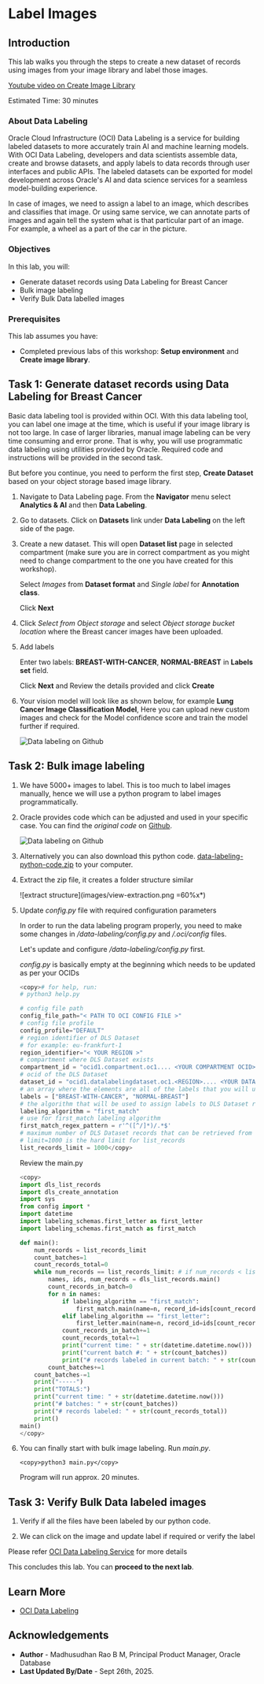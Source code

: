 # Label Images

## Introduction

This lab walks you through the steps to create a new dataset of records using images from your image library and label those images.

[Youtube video on Create Image Library](youtube:Y3xsaFSwRmA:large)

Estimated Time: 30 minutes

### About Data Labeling

Oracle Cloud Infrastructure (OCI) Data Labeling is a service for building labeled datasets to more accurately train AI and machine learning models. With OCI Data Labeling, developers and data scientists assemble data, create and browse datasets, and apply labels to data records through user interfaces and public APIs. The labeled datasets can be exported for model development across Oracle's AI and data science services for a seamless model-building experience.

In case of images, we need to assign a label to an image, which describes and classifies that image. Or using same service, we can annotate parts of images and again tell the system what is that particular part of an image. For example, a wheel as a part of the car in the picture.

### Objectives

In this lab, you will:

* Generate dataset records using Data Labeling for Breast Cancer
* Bulk image labeling
* Verify Bulk Data labelled images

### Prerequisites

This lab assumes you have:

* Completed previous labs of this workshop: **Setup environment** and **Create image library**.

## Task 1: Generate dataset records using Data Labeling for Breast Cancer

Basic data labeling tool is provided within OCI. With this data labeling tool, you can label one image at the time, which is useful if your image library is not too large. In case of larger libraries, manual image labeling can be very time consuming and error prone. That is why, you will use programmatic data labeling using utilities provided by Oracle. Required code and instructions will be provided in the second task.

But before you continue, you need to perform the first step, **Create Dataset** based on your object storage based image library.

1. Navigate to Data Labeling page. From the **Navigator** menu select **Analytics & AI** and then **Data Labeling**.
 

2. Go to datasets. Click on **Datasets** link under **Data Labeling** on the left side of the page.
 

3. Create a new dataset. This will open **Dataset list** page in selected compartment (make sure you are in correct compartment as you might need to change compartment to the one you have created for this workshop).   
  
    Select *Images* from **Dataset format** and *Single label* for **Annotation class**.
  
    Click **Next**
  
4. Click *Select from Object storage* and select *Object storage bucket location* where the Breast cancer images have been uploaded.
   
  
5. Add labels
  
    Enter two labels: **BREAST\-WITH\-CANCER**, **NORMAL\-BREAST** in **Labels set** field.

    Click **Next** and Review the details provided and click **Create**

6. Your vision model will look like as shown below, for example **Lung Cancer Image Classification Model**, Here you can upload new custom images and check for the Model confidence score and train the model further if required. 

    ![Data labeling on Github](./images/vision-model.png " ")
  
 
## Task 2: Bulk image labeling

1. We have 5000+ images to label. This is too much to label images manually, hence we will use a python program to label images programmatically.

2. Oracle provides code which can be adjusted and used in your specific case. You can find the *original code* on [Github](https://github.com/oracle-samples/oci-data-science-ai-samples/tree/master/data_labeling_examples).

    ![Data labeling on Github](./images/data-labeling-examples.png " ")

3. Alternatively you can also download this python code. [data-labeling-python-code.zip](https://c4u04.objectstorage.us-ashburn-1.oci.customer-oci.com/p/EcTjWk2IuZPZeNnD_fYMcgUhdNDIDA6rt9gaFj_WZMiL7VvxPBNMY60837hu5hga/n/c4u04/b/livelabsfiles/o/partner-solutions/oas-and-vision/lab2.zip) to your computer.

4. Extract the zip file, it creates a folder structure similar 

    ![extract structure](images/view-extraction.png =60%x*)
 
5. Update *config.py* file with required configuration parameters

    In order to run the data labeling program properly, you need to make some changes in */data-labeling/config.py* and */.oci/config* files.

    Let's update and configure */data-labeling/config.py* first.

    *config.py* is basically empty at the beginning which needs to be updated as per your OCIDs

    ```python
    <copy># for help, run:
    # python3 help.py

    # config file path
    config_file_path="< PATH TO OCI CONFIG FILE >"
    # config file profile
    config_profile="DEFAULT"
    # region identifier of DLS Dataset
    # for example: eu-frankfurt-1
    region_identifier="< YOUR REGION >"
    # compartment where DLS Dataset exists
    compartment_id = "ocid1.compartment.oc1.... <YOUR COMPARTMENT OCID> ..."
    # ocid of the DLS Dataset
    dataset_id = "ocid1.datalabelingdataset.oc1.<REGION>.... <YOUR DATASET OCID> ..."
    # an array where the elements are all of the labels that you will use to annotate records in your DLS Dataset with. Each element is a separate label.
    labels = ["BREAST-WITH-CANCER", "NORMAL-BREAST"]
    # the algorithm that will be used to assign labels to DLS Dataset records
    labeling_algorithm = "first_match"
    # use for first_match labeling algorithm
    first_match_regex_pattern = r'^([^/]*)/.*$'
    # maximum number of DLS Dataset records that can be retrieved from the list_records API operation for labeling
    # limit=1000 is the hard limit for list_records
    list_records_limit = 1000</copy>
    ``` 
    Review the main.py  

    ```python
    <copy>
    import dls_list_records
    import dls_create_annotation
    import sys
    from config import *
    import datetime
    import labeling_schemas.first_letter as first_letter
    import labeling_schemas.first_match as first_match

    def main():
        num_records = list_records_limit
        count_batches=1
        count_records_total=0
        while num_records == list_records_limit: # if num_records < list_records_limit, that would indicate the last loop i.e. batch
            names, ids, num_records = dls_list_records.main()
            count_records_in_batch=0
            for n in names:
                if labeling_algorithm == "first_match":
                    first_match.main(name=n, record_id=ids[count_records_in_batch])
                elif labeling_algorithm == "first_letter":
                    first_letter.main(name=n, record_id=ids[count_records_in_batch])
                count_records_in_batch+=1
                count_records_total+=1
                print("current time: " + str(datetime.datetime.now()))
                print("current batch #: " + str(count_batches))
                print("# records labeled in current batch: " + str(count_records_in_batch))
            count_batches+=1
        count_batches-=1
        print("-----")
        print("TOTALS:")
        print("current time: " + str(datetime.datetime.now()))
        print("# batches: " + str(count_batches))
        print("# records labeled: " + str(count_records_total))
        print()
    main()
    </copy>
    ``` 
   
6. You can finally start with bulk image labeling. Run *main.py*.

    ```text
    <copy>python3 main.py</copy>
    ```

    Program will run approx. 20 minutes.
  
## Task 3: Verify Bulk Data labeled images

1. Verify if all the files have been labeled by our python code.
 

2. We can click on the image and update label if required or verify the label

Please refer [OCI Data Labeling Service](https://docs.oracle.com/en-us/iaas/Content/data-labeling/using/home.htm) for more details 
 
  
This concludes this lab. You can **proceed to the next lab**.

## Learn More

* [OCI Data Labeling](https://docs.oracle.com/en-us/iaas/data-labeling/data-labeling/using/home.htm)
 
## Acknowledgements
* **Author** - Madhusudhan Rao B M, Principal Product Manager, Oracle Database
* **Last Updated By/Date** - Sept 26th, 2025.